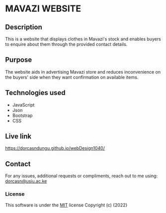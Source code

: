 #  MAVAZI WEBSITE

## Description
This is a website that displays clothes in Mavazi's stock and enables buyers to enquire about them through the provided contact details.

## Purpose
The website aids in advertising Mavazi store and reduces inconvenience on the buyers' side when they want confirmation on available items.

## Technologies used
- JavaScript
- Json
- Bootstrap
- CSS

## Live link
https://dorcasndungu.github.io/webDesign1040/

## Contact
For any issues, additional requests or compliments, reach out to me using:
dorcasn@usiu.ac.ke

### License
This software is under the [MIT](LICENSE) license
Copyright (c) {2022} 
